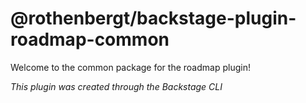 # @rothenbergt/backstage-plugin-roadmap-common

Welcome to the common package for the roadmap plugin!

_This plugin was created through the Backstage CLI_
